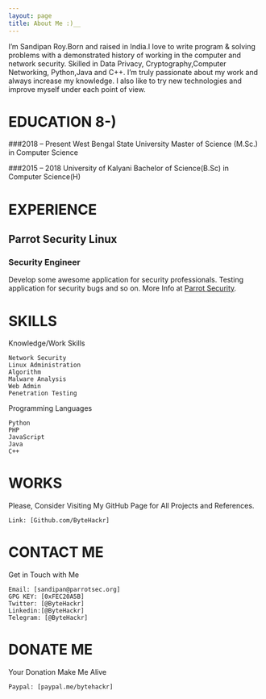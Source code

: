 ```yaml
---
layout: page
title: About Me :)__
---
```


I’m Sandipan Roy.Born and raised in India.I love to write program & solving problems with a demonstrated history of working in the computer and network security. Skilled in Data Privacy, Cryptography,Computer Networking, Python,Java and C++. I’m truly passionate about my work and always increase my knowledge. I also like to try new technologies and improve myself under each point of view.


# EDUCATION 8-)

###2018 – Present
West Bengal State University
Master of Science (M.Sc.) in Computer Science

###2015 – 2018
University of Kalyani
Bachelor of Science(B.Sc) in Computer Science(H)

# EXPERIENCE

## Parrot Security Linux
### Security Engineer

Develop some awesome application for security professionals.
Testing application for security bugs and so on.
More Info at [Parrot Security](https://parrotsec.org/).

# SKILLS
 Knowledge/Work Skills

    Network Security
    Linux Administration
    Algorithm
    Malware Analysis
    Web Admin
    Penetration Testing

Programming Languages

    Python
    PHP
    JavaScript
    Java
    C++
# WORKS
Please, Consider Visiting My GitHub Page for All Projects and References.

    Link: [Github.com/ByteHackr]
    
# CONTACT ME
Get in Touch with Me

    Email: [sandipan@parrotsec.org]
    GPG KEY: [0xFEC20A5B]
    Twitter: [@ByteHackr]
    Linkedin:[@ByteHackr]
    Telegram: [@ByteHackr]

# DONATE ME
Your Donation Make Me Alive

    Paypal: [paypal.me/bytehackr]


